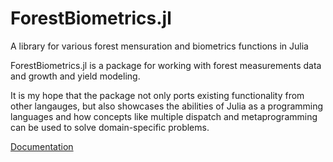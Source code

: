 # ForestBiometrics.jl
A library for various forest mensuration and biometrics functions in Julia


ForestBiometrics.jl is a package for working with forest measurements data and growth and yield modeling. 

It is my hope that the package not only ports existing functionality from other langauges, but also showcases the abilities of Julia as a programming languages and how concepts like multiple dispatch and metaprogramming can be used to solve domain-specific problems.

[Documentation](https://crghilardi.github.io/ForestBiometrics.jl/)
